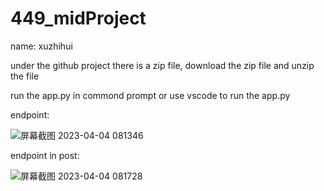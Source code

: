 # 449_midProject

name: xuzhihui

under the github project there is a zip file,
download the zip file and unzip the file

run the app.py in commond prompt 
or use vscode to run the app.py

endpoint:

![屏幕截图 2023-04-04 081346](https://user-images.githubusercontent.com/100057470/229838128-ea4b1a6b-40c9-4f24-86e9-cd93987b1bd8.png)

endpoint in post:

![屏幕截图 2023-04-04 081728](https://user-images.githubusercontent.com/100057470/229839161-621770c5-bbab-4f9c-90c8-01f5599c58ee.png)
